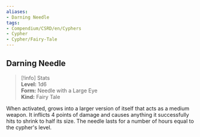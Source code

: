 ```yaml
---
aliases:
- Darning Needle
tags:
- Compendium/CSRD/en/Cyphers
- Cypher
- Cypher/Fairy-Tale
---
```


  
## Darning Needle  
>[!info] Stats  
> **Level:** 1d6  
> **Form:** Needle with a Large Eye  
> **Kind:** Fairy Tale
  
When activated, grows into a larger version of itself that acts as a medium weapon. It inflicts 4 points of damage and causes anything it successfully hits to shrink to half its size. The needle lasts for a number of hours equal to the cypher's level.